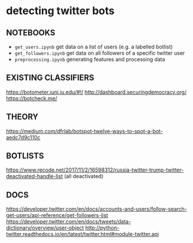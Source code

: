 # detecting twitter bots

## NOTEBOOKS
* `get_users.ipynb` get data on a list of users (e.g. a labelled botlist)
* `get_followers.ipynb` get data on all followers of a specific twitter user 
* `preprocessing.ipynb` generating features and processing data 

## EXISTING CLASSIFIERS
https://botometer.iuni.iu.edu/#!/
http://dashboard.securingdemocracy.org/
https://botcheck.me/

## THEORY
https://medium.com/dfrlab/botspot-twelve-ways-to-spot-a-bot-aedc7d9c110c

## BOTLISTS
https://www.recode.net/2017/11/2/16598312/russia-twitter-trump-twitter-deactivated-handle-list (all deactivated)

## DOCS
https://developer.twitter.com/en/docs/accounts-and-users/follow-search-get-users/api-reference/get-followers-list
https://developer.twitter.com/en/docs/tweets/data-dictionary/overview/user-object
http://python-twitter.readthedocs.io/en/latest/twitter.html#module-twitter.api
